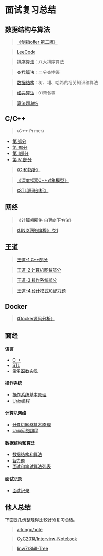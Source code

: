 # 面试复习总结

## 数据结构与算法

> [《剑指offer 第二版》](notes/algorithms/剑指offer.md)

> [LeeCode](https://github.com/guanjunjian/LeetCode/blob/master/README.md)

> [排序算法](notes/algorithms/排序算法.md)：八大排序算法

> [查找算法](notes/algorithms/查找算法.md)：二分查找等

> [数据结构](notes/algorithms/数据结构.md)：树、堆、哈希的相关知识和算法

> [经典算法](notes/algorithms/经典算法)：01背包等

> [算法题总结](notes/algorithms/题目分类.md)

## C/C++

> 《C++ Primer》

- [第Ⅰ部分](https://guanjunjian.github.io/2017/01/19/study-cpp-primer-summary_1/)
- [第Ⅱ部分](https://guanjunjian.github.io/2017/01/26/study-cpp-primer-summary_2/)
- [第Ⅲ部分](https://guanjunjian.github.io/2017/02/02/study-cpp-primer-summary_3/)
- [第 IV 部分](https://guanjunjian.github.io/2017/02/09/study-cpp-primer-summary_4/)

> [《C 和指针》](https://guanjunjian.github.io/2017/01/09/study-pointers-on-c-summary/)

> [《深度探索C++对象模型》](notes/language/Inside_the_C++_Object_Mode.md)

> [《STL源码剖析》](notes/language/STL源码剖析.md)

## 网络

> [《计算机网络 自顶向下方法》](notes/network/Computer-Networking-Top-Down.md)

> [《UNIX网络编程》 卷1](notes/network/unp笔记.md)

## 王道

> [王道-1 C++部分](notes/Wangdao/王道程序员求职宝典_1.md)

> [王道-2 计算机网络部分](notes/Wangdao/王道程序员求职宝典_2.md)

> [王道-3 操作系统部分](notes/Wangdao/王道程序员求职宝典_3.md)

> [王道-4 设计模式和智力题](notes/Wangdao/王道程序员求职宝典_4.md)

## Docker

> [《Docker源码分析》](notes/Docker/Docker源码分析.md)

## 面经

#### 语言

- [C++](notes/interview/language/C++.md)
- [STL](notes/interview/language/STL.md)
- [常用函数实现](notes/interview/language/常用函数实现.md)

#### 操作系统

- [操作系统基本原理](notes/interview/system/操作系统.md)
- [Unix编程](notes/interview/system/Unix编程.md)

#### 计算机网络

- [计算机网络基本原理](notes/interview/network/计算机网络.md)
- [Unix网络编程](notes/interview/network/Unix网络编程.md)

#### 数据结构和算法

- [数据结构和算法](notes/interview/network/Unix网络编程.md)
- [智力题](notes/interview/algorithms/智力题.md)
- [面试和笔试算法列表](notes/interview/algorithms/面试和笔试算法列表.md)

#### 面试记录

- [面试记录](notes/interview/面试记录.md)

## 他人总结

下面是几份整理得比较好的复习总结。

> [arkingc/note](https://github.com/arkingc/note)

> [CyC2018/Interview-Notebook](https://github.com/CyC2018/Interview-Notebook)

> [linw7/Skill-Tree](https://github.com/linw7/Skill-Tree)
